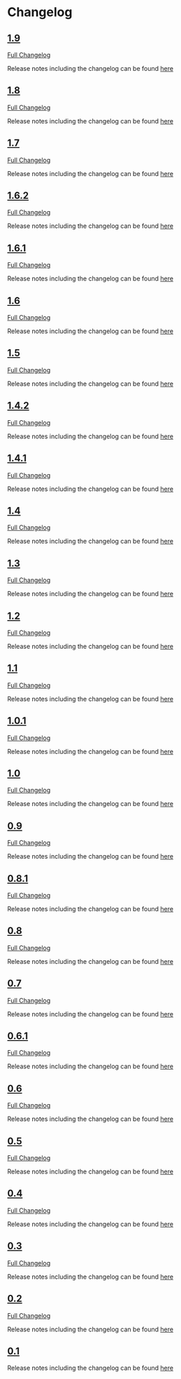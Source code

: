 # Changelog

## [1.9](https://github.com/kevinpapst/kimai2/tree/1.9)

[Full Changelog](https://github.com/kevinpapst/kimai2/compare/1.8...1.9)

Release notes including the changelog can be found [here](https://github.com/kevinpapst/kimai2/releases/tag/1.9)

## [1.8](https://github.com/kevinpapst/kimai2/tree/1.8)

[Full Changelog](https://github.com/kevinpapst/kimai2/compare/1.7...1.8)

Release notes including the changelog can be found [here](https://github.com/kevinpapst/kimai2/releases/tag/1.8)

## [1.7](https://github.com/kevinpapst/kimai2/tree/1.7)

[Full Changelog](https://github.com/kevinpapst/kimai2/compare/1.6.2...1.7)

Release notes including the changelog can be found [here](https://github.com/kevinpapst/kimai2/releases/tag/1.7)

## [1.6.2](https://github.com/kevinpapst/kimai2/tree/1.6.2)

[Full Changelog](https://github.com/kevinpapst/kimai2/compare/1.6.1...1.6.2)

Release notes including the changelog can be found [here](https://github.com/kevinpapst/kimai2/releases/tag/1.6.2)

## [1.6.1](https://github.com/kevinpapst/kimai2/tree/1.6.1)

[Full Changelog](https://github.com/kevinpapst/kimai2/compare/1.6...1.6.1)

Release notes including the changelog can be found [here](https://github.com/kevinpapst/kimai2/releases/tag/1.6.1)

## [1.6](https://github.com/kevinpapst/kimai2/tree/1.6)

[Full Changelog](https://github.com/kevinpapst/kimai2/compare/1.5...1.6)

Release notes including the changelog can be found [here](https://github.com/kevinpapst/kimai2/releases/tag/1.6)

## [1.5](https://github.com/kevinpapst/kimai2/tree/1.5)

[Full Changelog](https://github.com/kevinpapst/kimai2/compare/1.4.2...1.5)

Release notes including the changelog can be found [here](https://github.com/kevinpapst/kimai2/releases/tag/1.5)

## [1.4.2](https://github.com/kevinpapst/kimai2/tree/1.4)

[Full Changelog](https://github.com/kevinpapst/kimai2/compare/1.4.1...1.4.2)

Release notes including the changelog can be found [here](https://github.com/kevinpapst/kimai2/releases/tag/1.4.2)

## [1.4.1](https://github.com/kevinpapst/kimai2/tree/1.4)

[Full Changelog](https://github.com/kevinpapst/kimai2/compare/1.4...1.4.1)

Release notes including the changelog can be found [here](https://github.com/kevinpapst/kimai2/releases/tag/1.4.1)

## [1.4](https://github.com/kevinpapst/kimai2/tree/1.4)

[Full Changelog](https://github.com/kevinpapst/kimai2/compare/1.3...1.4)

Release notes including the changelog can be found [here](https://github.com/kevinpapst/kimai2/releases/tag/1.4)

## [1.3](https://github.com/kevinpapst/kimai2/tree/1.3)

[Full Changelog](https://github.com/kevinpapst/kimai2/compare/1.2...1.3)

Release notes including the changelog can be found [here](https://github.com/kevinpapst/kimai2/releases/tag/1.3)

## [1.2](https://github.com/kevinpapst/kimai2/tree/1.2)

[Full Changelog](https://github.com/kevinpapst/kimai2/compare/1.1...1.2)

Release notes including the changelog can be found [here](https://github.com/kevinpapst/kimai2/releases/tag/1.2)

## [1.1](https://github.com/kevinpapst/kimai2/tree/1.1)

[Full Changelog](https://github.com/kevinpapst/kimai2/compare/1.0.1...1.1)

Release notes including the changelog can be found [here](https://github.com/kevinpapst/kimai2/releases/tag/1.1)

## [1.0.1](https://github.com/kevinpapst/kimai2/tree/1.0.1)

[Full Changelog](https://github.com/kevinpapst/kimai2/compare/1.0...1.0.1)

Release notes including the changelog can be found [here](https://github.com/kevinpapst/kimai2/releases/tag/1.0.1)

## [1.0](https://github.com/kevinpapst/kimai2/tree/1.0)

[Full Changelog](https://github.com/kevinpapst/kimai2/compare/0.9...1.0)

Release notes including the changelog can be found [here](https://github.com/kevinpapst/kimai2/releases/tag/1.0)

## [0.9](https://github.com/kevinpapst/kimai2/tree/0.9)

[Full Changelog](https://github.com/kevinpapst/kimai2/compare/0.8.1...0.9)

Release notes including the changelog can be found [here](https://github.com/kevinpapst/kimai2/releases/tag/0.9)

## [0.8.1](https://github.com/kevinpapst/kimai2/tree/0.8.1)

[Full Changelog](https://github.com/kevinpapst/kimai2/compare/0.8...0.8.1)

Release notes including the changelog can be found [here](https://github.com/kevinpapst/kimai2/releases/tag/0.8.1)

## [0.8](https://github.com/kevinpapst/kimai2/tree/0.8)

[Full Changelog](https://github.com/kevinpapst/kimai2/compare/0.7...0.8)

Release notes including the changelog can be found [here](https://github.com/kevinpapst/kimai2/releases/tag/0.8)

## [0.7](https://github.com/kevinpapst/kimai2/tree/0.7)

[Full Changelog](https://github.com/kevinpapst/kimai2/compare/0.6.1...0.7)

Release notes including the changelog can be found [here](https://github.com/kevinpapst/kimai2/releases/tag/0.7)

## [0.6.1](https://github.com/kevinpapst/kimai2/tree/0.6.1)

[Full Changelog](https://github.com/kevinpapst/kimai2/compare/0.6...0.6.1)

Release notes including the changelog can be found [here](https://github.com/kevinpapst/kimai2/releases/tag/0.6.1)

## [0.6](https://github.com/kevinpapst/kimai2/tree/0.6)

[Full Changelog](https://github.com/kevinpapst/kimai2/compare/0.5...0.6)

Release notes including the changelog can be found [here](https://github.com/kevinpapst/kimai2/releases/tag/0.6)

## [0.5](https://github.com/kevinpapst/kimai2/tree/0.5)

[Full Changelog](https://github.com/kevinpapst/kimai2/compare/0.4...0.5)

Release notes including the changelog can be found [here](https://github.com/kevinpapst/kimai2/releases/tag/0.5)

## [0.4](https://github.com/kevinpapst/kimai2/tree/0.4)

[Full Changelog](https://github.com/kevinpapst/kimai2/compare/0.3...0.4)

Release notes including the changelog can be found [here](https://github.com/kevinpapst/kimai2/releases/tag/0.4)

## [0.3](https://github.com/kevinpapst/kimai2/tree/0.3)

[Full Changelog](https://github.com/kevinpapst/kimai2/compare/0.2...0.3)

Release notes including the changelog can be found [here](https://github.com/kevinpapst/kimai2/releases/tag/0.3)

## [0.2](https://github.com/kevinpapst/kimai2/tree/0.2)

[Full Changelog](https://github.com/kevinpapst/kimai2/compare/0.1...0.2)

Release notes including the changelog can be found [here](https://github.com/kevinpapst/kimai2/releases/tag/0.2)

## [0.1](https://github.com/kevinpapst/kimai2/tree/0.1)

Release notes including the changelog can be found [here](https://github.com/kevinpapst/kimai2/releases/tag/0.1)
